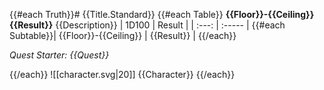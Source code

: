 {{#each Truth}}# {{Title.Standard}}
{{#each Table}} **{{Floor}}-{{Ceiling}}**  **{{Result}}** 
{{Description}}
| 1D100 | Result |
| :---: | :----- |
{{#each Subtable}}| {{Floor}}-{{Ceiling}} | {{Result}} |
{{/each}}

*Quest Starter: {{Quest}}*

{{/each}}
![[character.svg|20]] {{Character}}
{{/each}}